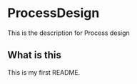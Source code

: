 # ProcessDesign
This is the description for Process design

## What is this
This is my first README.
